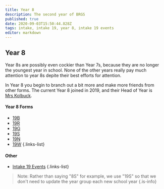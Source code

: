 ```yaml
---
title: Year 8
description: The second year of BRGS
published: true
date: 2020-09-03T15:50:44.828Z
tags: intake, intake 19, year 8, intake 19 events
editor: markdown
---
```


##  Year 8
 Year 8s are possibly even cockier than Year 7s, because they are no longer the youngest year in school. None of the other years really pay much attention to year 8s depite their best efforts for attention.
 
 In Year 8 you begin to branch out a bit more and make more friends from other forms.
The current Year 8 joined in 2019, and their Head of Year is [Mrs Kolbuck](/teachers/mrs-kolbuck).

#### Year 8 Forms
- [19B](/students/intake19/b)
- [19R](/students/intake19/r)
- [19G](/students/intake19/g)
- [19S](/students/intake19/s)
- [19N](/students/intake19/n)
- [19W](/students/intake19/w)
{.links-list}

#### Other
- [Intake 19 Events](/students/intake19/events)
{.links-list}

> Note:  Rather than saying "8S" for example, we use "19S" so that we don't need to update the year group each new school year
{.is-info}
